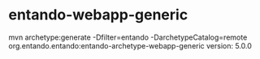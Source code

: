 # entando-webapp-generic
mvn archetype:generate -Dfilter=entando -DarchetypeCatalog=remote
org.entando.entando:entando-archetype-webapp-generic
version: 5.0.0